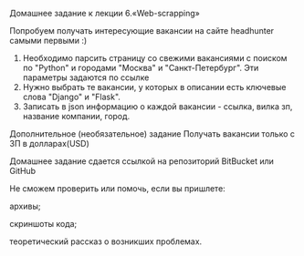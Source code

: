 Домашнее задание к лекции 6.«Web-scrapping»

Попробуем получать интересующие вакансии на сайте headhunter самыми первыми :)

1. Необходимо парсить страницу со свежими вакансиями с поиском по "Python" и городами "Москва" и "Санкт-Петербург". Эти параметры задаются по ссылке
2. Нужно выбрать те вакансии, у которых в описании есть ключевые слова "Django" и "Flask".
3. Записать в json информацию о каждой вакансии - ссылка, вилка зп, название компании, город.

Дополнительное (необязательное) задание
Получать вакансии только с ЗП в долларах(USD)

Домашнее задание сдается ссылкой на репозиторий BitBucket или GitHub

Не сможем проверить или помочь, если вы пришлете:

архивы;

скриншоты кода;

теоретический рассказ о возникших проблемах.